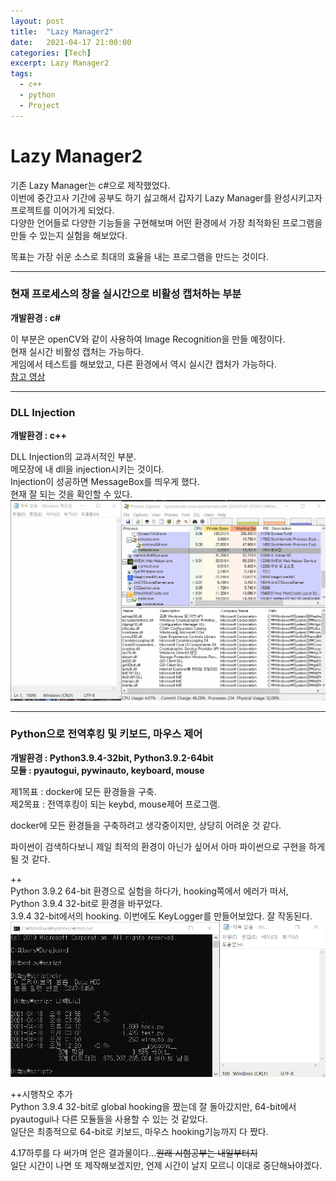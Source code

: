 ```yaml
---
layout: post
title:  "Lazy Manager2"
date:   2021-04-17 21:00:00
categories: [Tech]
excerpt: Lazy Manager2
tags:
  - c++
  - python
  - Project
---
```


# Lazy Manager2

기존 Lazy Manager는 c#으로 제작했었다.  
이번에 중간고사 기간에 공부도 하기 싫고해서 갑자기 Lazy Manager를 완성시키고자 프로젝트를 이어가게 되었다.  
다양한 언어들로 다양한 기능들을 구현해보며 어떤 환경에서 가장 최적화된 프로그램을 만들 수 있는지 실험을 해보았다.  

목표는 가장 쉬운 소스로 최대의 효율을 내는 프로그램을 만드는 것이다.  

---  

### 현재 프로세스의 창을 실시간으로 비활성 캡처하는 부분  

**개발환경 : c#**  

이 부분은 openCV와 같이 사용하여 Image Recognition을 만들 예정이다.  
현재 실시간 비활성 캡처는 가능하다.  
게임에서 테스트를 해보았고, 다른 환경에서 역시 실시간 캡처가 가능하다.  
[참고 영상](https://youtu.be/BIDXSyxiv2M)  

---  

### DLL Injection  

**개발환경 : c++**  

DLL Injection의 교과서적인 부분.  
메모장에 내 dll을 injection시키는 것이다.  
Injection이 성공하면 MessageBox를 띄우게 했다.  
현재 잘 되는 것을 확인할 수 있다.  
![injection](/assets/images/Lazy_Manager2/injection.gif)  

---  

### Python으로 전역후킹 및 키보드, 마우스 제어  

**개발환경 : Python3.9.4-32bit, Python3.9.2-64bit**  
**모듈 : pyautogui, pywinauto, keyboard, mouse**  

제1목표 : docker에 모든 환경들을 구축.  
제2목표 : 전역후킹이 되는 keybd, mouse제어 프로그램.  

docker에 모든 환경들을 구축하려고 생각중이지만, 상당히 어려운 것 같다.  

파이썬이 검색하다보니 제일 최적의 환경이 아닌가 싶어서 아마 파이썬으로 구현을 하게 될 것 같다.  

++  
Python 3.9.2 64-bit 환경으로 실험을 하다가, hooking쪽에서 에러가 떠서,  
Python 3.9.4 32-bit로 환경을 바꾸었다.  
3.9.4 32-bit에서의 hooking. 이번에도 KeyLogger를 만들어보았다.  잘 작동된다.  
![python_global_hooking](/assets/images/Lazy_Manager2/python_global_hooking.gif)  


++시행착오 추가  
Python 3.9.4 32-bit로 global hooking을 짰는데 잘 돌아갔지만, 64-bit에서 pyautogui나 다른 모듈들을 사용할 수 있는 것 같았다.  
일단은 최종적으로 64-bit로 키보드, 마우스 hooking기능까지 다 짰다.  

4.17하루를 다 써가며 얻은 결과물이다...~~원래 시험공부는 내일부터지~~  
일단 시간이 나면 또 제작해보겠지만, 언제 시간이 날지 모르니 이대로 중단해놔야겠다.  
